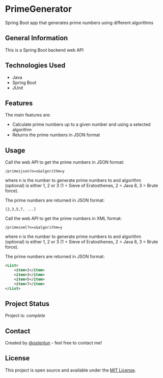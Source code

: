 # PrimeGenerator
Spring Boot app that generates prime numbers using different algorithms

## General Information
This is a Spring Boot backend web API

## Technologies Used
- Java
- Spring Boot
- JUnit

## Features
The main features are:
- Calculate prime numbers up to a given number and using a selected algorithm
- Returns the prime numbers in JSON format

## Usage
Call the web API to get the prime numbers in JSON format:

```
/primesjson?n=x&algorithm=y
```

where n is the number to generate prime numbers to and algorithm (optional) is either 1, 2 or 3 
(1 = Sieve of Eratosthenes, 2 = Java 8, 3 = Brute force).

The prime numbers are returned in JSON format:

```
[2,3,5,7, ...]
```

Call the web API to get the prime numbers in XML format:

```
/primesxml?n=x&algorithm=y
```

where n is the number to generate prime numbers to and algorithm (optional) is either 1, 2 or 3 
(1 = Sieve of Eratosthenes, 2 = Java 8, 3 = Brute force).

The prime numbers are returned in JSON format:

```xml
<List>
	<item>2</item>
	<item>3</item>
	<item>5</item>
	<item>7</item>
</List>
```

## Project Status
Project is: _complete_

## Contact
Created by [@ostenlun](https://www.codeheaven.one/) - feel free to contact me!

## License
This project is open source and available under the [MIT License]().
